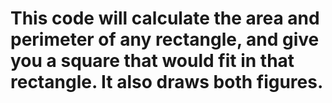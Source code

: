 # This code will calculate the area and perimeter of any rectangle, and give you a square that would fit in that rectangle. It also draws both figures.
